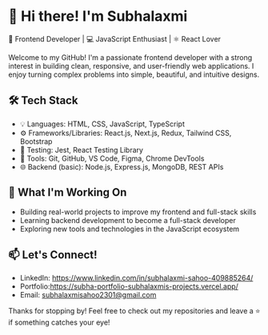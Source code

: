 
# 👋 Hi there! I'm  Subhalaxmi

🎨 Frontend Developer | 💻 JavaScript Enthusiast | ⚛️ React Lover

Welcome to my GitHub! I'm a passionate frontend developer with a strong interest in building clean, responsive, and user-friendly web applications. I enjoy turning complex problems into simple, beautiful, and intuitive designs.

## 🛠️ Tech Stack
- 💡 Languages: HTML, CSS, JavaScript, TypeScript
- ⚙️ Frameworks/Libraries: React.js, Next.js, Redux, Tailwind CSS, Bootstrap
- 🧪 Testing: Jest, React Testing Library
- 🧰 Tools: Git, GitHub, VS Code, Figma, Chrome DevTools
- 🌐 Backend (basic): Node.js, Express.js, MongoDB, REST APIs

## 🚀 What I'm Working On
- Building real-world projects to improve my frontend and full-stack skills
- Learning backend development to become a full-stack developer
- Exploring new tools and technologies in the JavaScript ecosystem

## 📫 Let's Connect!
- LinkedIn: https://www.linkedin.com/in/subhalaxmi-sahoo-409885264/
- Portfolio:https://subha-portfolio-subhalaxmis-projects.vercel.app/
- Email: subhalaxmisahoo2301@gmail.com

Thanks for stopping by! Feel free to check out my repositories and leave a ⭐ if something catches your eye!


<!--
**Subhalaxmi23/Subhalaxmi23** is a ✨ _special_ ✨ repository because its `README.md` (this file) appears on your GitHub profile.

Here are some ideas to get you started:

- 🔭 I’m currently working on ...
- 🌱 I’m currently learning ...
- 👯 I’m looking to collaborate on ...
- 🤔 I’m looking for help with ...
- 💬 Ask me about ...
- 📫 How to reach me: ...
- 😄 Pronouns: ...
- ⚡ Fun fact: ...
-->
